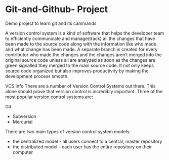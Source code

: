 # Git-and-Github- Project

Demo project to learn git and its cammands 

A version control system is a kind of software that helps the developer team to efficiently communicate and manage(track) all the changes that have been made to the source code along with the information like who made and what change has been made. A separate branch is created for every contributor who made the changes and the changes aren’t merged into the original source code unless all are analyzed as soon as the changes are green signalled they merged to the main source code. It not only keeps source code organized but also improves productivity by making the development process smooth.

VCS Info
There are a number of Version Control Systems out there. This alone should prove that version control is incredibly important. Three of the most popular version control systems are:

Git

* Subversion
* Mercurial

There are two main types of version control system models:

* the centralized model - all users connect to a central, master repository
* the distributed model - each user has the entire repository on their computer




